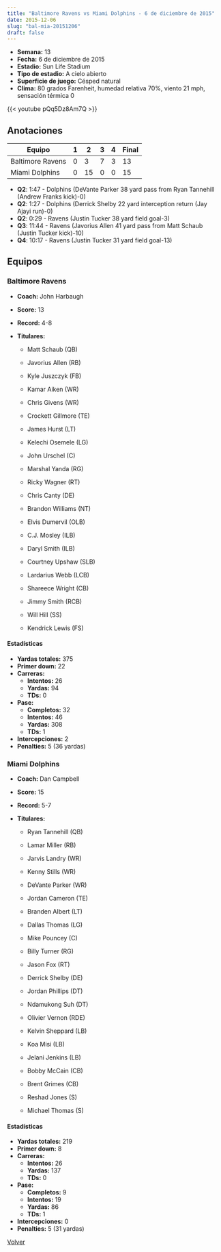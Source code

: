 ```yaml
---
title: "Baltimore Ravens vs Miami Dolphins - 6 de diciembre de 2015"
date: 2015-12-06
slug: "bal-mia-20151206"
draft: false
---
```


- **Semana:** 13
- **Fecha:** 6 de diciembre de 2015
- **Estadio:** Sun Life Stadium
- **Tipo de estadio:** A cielo abierto
- **Superficie de juego:** Césped natural
- **Clima:** 80 grados Farenheit, humedad relativa 70%, viento 21 mph, sensación térmica 0


{{< youtube pQq5Dz8Am7Q >}}


## Anotaciones
| Equipo | 1 | 2 | 3 | 4 | Final |
|--------|---|---|---|---|-------|
| Baltimore Ravens  | 0 | 3 | 7 | 3  | 13 |
| Miami Dolphins  | 0 | 15 | 0 | 0  | 15 |
- **Q2**: 1:47 - Dolphins (DeVante Parker 38 yard pass from Ryan Tannehill (Andrew Franks kick)-0)
- **Q2**: 1:27 - Dolphins (Derrick Shelby 22 yard interception return (Jay Ajayi run)-0)
- **Q2**: 0:29 - Ravens (Justin Tucker 38 yard field goal-3)
- **Q3**: 11:44 - Ravens (Javorius Allen 41 yard pass from Matt Schaub (Justin Tucker kick)-10)
- **Q4**: 10:17 - Ravens (Justin Tucker 31 yard field goal-13)


## Equipos


### Baltimore Ravens
* **Coach:** John Harbaugh
* **Score:** 13
* **Record:** 4-8
* **Titulares:** 

  * Matt Schaub (QB) 

  * Javorius Allen (RB) 

  * Kyle Juszczyk (FB) 

  * Kamar Aiken (WR) 

  * Chris Givens (WR) 

  * Crockett Gillmore (TE) 

  * James Hurst (LT) 

  * Kelechi Osemele (LG) 

  * John Urschel (C) 

  * Marshal Yanda (RG) 

  * Ricky Wagner (RT) 

  * Chris Canty (DE) 

  * Brandon Williams (NT) 

  * Elvis Dumervil (OLB) 

  * C.J. Mosley (ILB) 

  * Daryl Smith (ILB) 

  * Courtney Upshaw (SLB) 

  * Lardarius Webb (LCB) 

  * Shareece Wright (CB) 

  * Jimmy Smith (RCB) 

  * Will Hill (SS) 

  * Kendrick Lewis (FS) 

#### Estadísticas
* **Yardas totales:** 375
* **Primer down:** 22
* **Carreras:**
  * **Intentos:** 26
  * **Yardas:** 94
  * **TDs:** 0
* **Pase:**
  * **Completos:** 32
  * **Intentos:** 46
  * **Yardas:** 308
  * **TDs:** 1
* **Intercepciones:** 2
* **Penalties:** 5 (36 yardas)

### Miami Dolphins
* **Coach:** Dan Campbell
* **Score:** 15
* **Record:** 5-7
* **Titulares:** 

  * Ryan Tannehill (QB) 

  * Lamar Miller (RB) 

  * Jarvis Landry (WR) 

  * Kenny Stills (WR) 

  * DeVante Parker (WR) 

  * Jordan Cameron (TE) 

  * Branden Albert (LT) 

  * Dallas Thomas (LG) 

  * Mike Pouncey (C) 

  * Billy Turner (RG) 

  * Jason Fox (RT) 

  * Derrick Shelby (DE) 

  * Jordan Phillips (DT) 

  * Ndamukong Suh (DT) 

  * Olivier Vernon (RDE) 

  * Kelvin Sheppard (LB) 

  * Koa Misi (LB) 

  * Jelani Jenkins (LB) 

  * Bobby McCain (CB) 

  * Brent Grimes (CB) 

  * Reshad Jones (S) 

  * Michael Thomas (S) 

#### Estadísticas
* **Yardas totales:** 219
* **Primer down:** 8
* **Carreras:**
  * **Intentos:** 26
  * **Yardas:** 137
  * **TDs:** 0
* **Pase:**
  * **Completos:** 9
  * **Intentos:** 19
  * **Yardas:** 86
  * **TDs:** 1
* **Intercepciones:** 0
* **Penalties:** 5 (31 yardas)


[Volver](/historia/2015)
